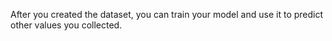 After you created the dataset, you can train your model and use it to predict other values you collected.
